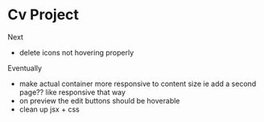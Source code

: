 # Cv Project

Next

- delete icons not hovering properly

Eventually

- make actual container more responsive to content size ie add a second page?? like responsive that way
- on preview the edit buttons should be hoverable
- clean up jsx + css
